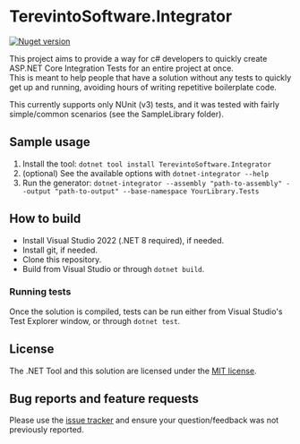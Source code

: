 # TerevintoSoftware.Integrator

[![Nuget version](https://img.shields.io/nuget/v/TerevintoSoftware.Integrator)](https://www.nuget.org/packages/TerevintoSoftware.Integrator/)

This project aims to provide a way for c# developers to quickly create ASP.NET Core Integration Tests for an entire project at once.  
This is meant to help people that have a solution without any tests to quickly get up and running, avoiding hours of writing repetitive boilerplate code.

This currently supports only NUnit (v3) tests, and it was tested with fairly simple/common scenarios (see the SampleLibrary folder).

## Sample usage

1. Install the tool: `dotnet tool install TerevintoSoftware.Integrator`
2. (optional) See the available options with `dotnet-integrator --help`
3. Run the generator: `dotnet-integrator --assembly "path-to-assembly" --output "path-to-output" --base-namespace YourLibrary.Tests`

## How to build

* Install Visual Studio 2022 (.NET 8 required), if needed. 
* Install git, if needed.
* Clone this repository.
* Build from Visual Studio or through `dotnet build`.

### Running tests

Once the solution is compiled, tests can be run either from Visual Studio's Test Explorer window, or through `dotnet test`.

## License

The .NET Tool and this solution are licensed under the [MIT license](/LICENSE).

## Bug reports and feature requests

Please use the [issue tracker](https://github.com/CamiloTerevinto/TerevintoSoftware.Integrator/issues) and ensure your question/feedback was not previously reported.

